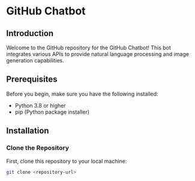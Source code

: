 # GitHub Chatbot

## Introduction

Welcome to the GitHub repository for the GitHub Chatbot! This bot integrates various APIs to provide natural language processing and image generation capabilities.

## Prerequisites

Before you begin, make sure you have the following installed:
- Python 3.8 or higher
- pip (Python package installer)

## Installation

### Clone the Repository

First, clone this repository to your local machine:

```bash
git clone <repository-url>
